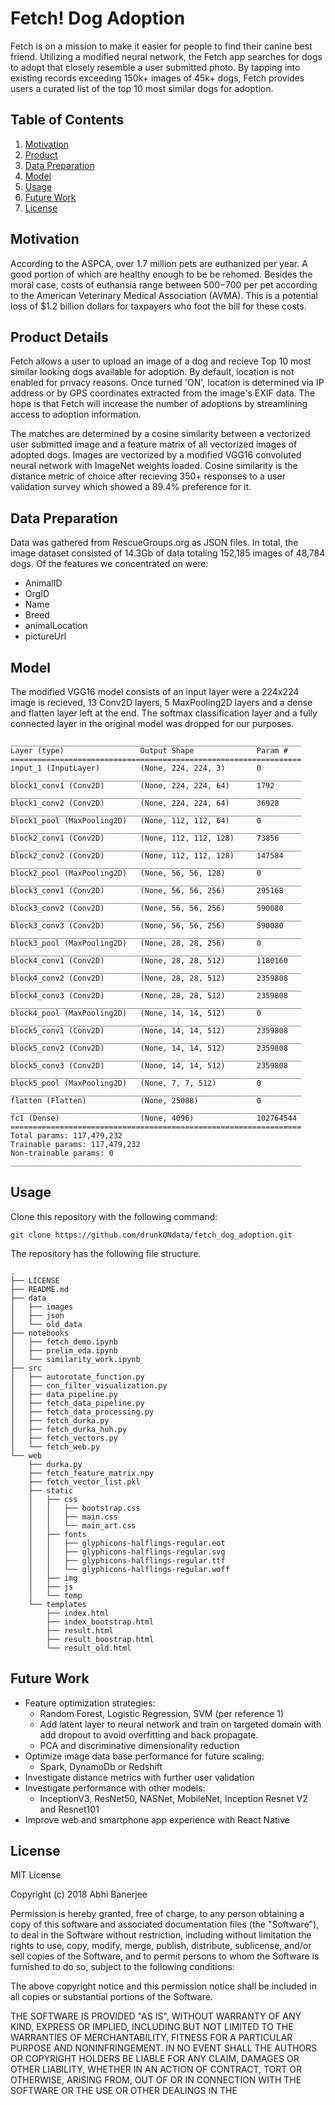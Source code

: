 # Fetch! Dog Adoption
Fetch is on a mission to make it easier for people to find their canine best friend. Utilizing a modified neural network, 
the Fetch app searches for dogs to adopt that closely resemble a user submitted photo. By tapping into existing records 
exceeding 150k+ images of 45k+ dogs, Fetch provides users a curated list of the top 10 most similar dogs for adoption. 

## Table of Contents
1. [Motivation](#motivation)
2. [Product](#product)
3. [Data Preparation](#data-preparation)
4. [Model](#model)
5. [Usage](#usage)
6. [Future Work](#future-work)
7. [License](#license)

## Motivation
According to the ASPCA, over 1.7 million pets are euthanized per year. A good portion of which are healthy enough to be 
be rehomed. Besides the moral case, costs of euthansia range between $500-$700 per pet according to the American Veterinary 
Medical Association (AVMA). This is a potential loss of $1.2 billion dollars for taxpayers who foot the bill for these costs.

## Product Details
Fetch allows a user to upload an image of a dog and recieve Top 10 most similar looking dogs available for adoption. By default, 
location is not enabled for privacy reasons. Once turned 'ON', location is determined via IP address or by GPS coordinates 
extracted from the image's EXIF data. The hope is that Fetch will increase the number of adoptions by streamlining access 
to adoption information. 

The matches are determined by a cosine similarity between a vectorized user submitted image and a feature 
matrix of all vectorized images of adopted dogs. Images are vectorized by a modified VGG16 convoluted neural network with 
ImageNet weights loaded. Cosine similarity is the distance metric of choice after recieving 350+ responses to a user 
validation survey which showed a 89.4% preference for it. 

## Data Preparation
Data was gathered from RescueGroups.org as JSON files. In total, the image dataset consisted of 14.3Gb of data totaling 
152,185 images of 48,784 dogs. Of the features we concentrated on were:

* AnimalID
* OrgID
* Name
* Breed
* animalLocation
* pictureUrl

## Model
The modified VGG16 model consists of an input layer were a 224x224 image is recieved, 13 Conv2D layers, 5 MaxPooling2D layers 
and a dense and flatten layer left at the end. The softmax classification layer and a fully connected layer in the original 
model was dropped for our purposes. 

```
_________________________________________________________________
Layer (type)                 Output Shape              Param #   
=================================================================
input_1 (InputLayer)         (None, 224, 224, 3)       0         
_________________________________________________________________
block1_conv1 (Conv2D)        (None, 224, 224, 64)      1792      
_________________________________________________________________
block1_conv2 (Conv2D)        (None, 224, 224, 64)      36928     
_________________________________________________________________
block1_pool (MaxPooling2D)   (None, 112, 112, 64)      0         
_________________________________________________________________
block2_conv1 (Conv2D)        (None, 112, 112, 128)     73856     
_________________________________________________________________
block2_conv2 (Conv2D)        (None, 112, 112, 128)     147584    
_________________________________________________________________
block2_pool (MaxPooling2D)   (None, 56, 56, 128)       0         
_________________________________________________________________
block3_conv1 (Conv2D)        (None, 56, 56, 256)       295168    
_________________________________________________________________
block3_conv2 (Conv2D)        (None, 56, 56, 256)       590080    
_________________________________________________________________
block3_conv3 (Conv2D)        (None, 56, 56, 256)       590080    
_________________________________________________________________
block3_pool (MaxPooling2D)   (None, 28, 28, 256)       0         
_________________________________________________________________
block4_conv1 (Conv2D)        (None, 28, 28, 512)       1180160   
_________________________________________________________________
block4_conv2 (Conv2D)        (None, 28, 28, 512)       2359808   
_________________________________________________________________
block4_conv3 (Conv2D)        (None, 28, 28, 512)       2359808   
_________________________________________________________________
block4_pool (MaxPooling2D)   (None, 14, 14, 512)       0         
_________________________________________________________________
block5_conv1 (Conv2D)        (None, 14, 14, 512)       2359808   
_________________________________________________________________
block5_conv2 (Conv2D)        (None, 14, 14, 512)       2359808   
_________________________________________________________________
block5_conv3 (Conv2D)        (None, 14, 14, 512)       2359808   
_________________________________________________________________
block5_pool (MaxPooling2D)   (None, 7, 7, 512)         0         
_________________________________________________________________
flatten (Flatten)            (None, 25088)             0         
_________________________________________________________________
fc1 (Dense)                  (None, 4096)              102764544 
=================================================================
Total params: 117,479,232
Trainable params: 117,479,232
Non-trainable params: 0
_________________________________________________________________
```

## Usage
Clone this repository with the following command:
```
git clone https://github.com/drunkONdata/fetch_dog_adoption.git
```
The repository has the following file structure. 
```
.
├── LICENSE
├── README.md
├── data
│   ├── images
│   ├── json
│   └── old_data
├── notebooks
│   ├── fetch_demo.ipynb
│   ├── prelim_eda.ipynb
│   └── similarity_work.ipynb
├── src
│   ├── autorotate_function.py
│   ├── cnn_filter_visualization.py
│   ├── data_pipeline.py
│   ├── fetch_data_pipeline.py
│   ├── fetch_data_processing.py
│   ├── fetch_durka.py
│   ├── fetch_durka_huh.py
│   ├── fetch_vectors.py
│   └── fetch_web.py
└── web
    ├── durka.py
    ├── fetch_feature_matrix.npy
    ├── fetch_vector_list.pkl
    ├── static
    │   ├── css
    │   │   ├── bootstrap.css
    │   │   ├── main.css
    │   │   └── main_art.css
    │   ├── fonts
    │   │   ├── glyphicons-halflings-regular.eot
    │   │   ├── glyphicons-halflings-regular.svg
    │   │   ├── glyphicons-halflings-regular.ttf
    │   │   └── glyphicons-halflings-regular.woff
    │   ├── img
    │   ├── js
    │   └── temp
    └── templates
        ├── index.html
        ├── index_bootstrap.html
        ├── result.html
        ├── result_boostrap.html
        └── result_old.html

```

## Future Work
- Feature optimization strategies:
    + Random Forest, Logistic Regression, SVM (per reference 1)
    + Add latent layer to neural network and train on targeted domain with add dropout to avoid overfitting and back propagate.
    + PCA and discriminative dimensionality reduction
- Optimize image data base performance for future scaling:
    + Spark, DynamoDb or Redshift
- Investigate distance metrics with further user validation
- Investigate performance with other models:
    + InceptionV3, ResNet50, NASNet, MobileNet, Inception Resnet V2 and Resnet101
- Improve web and smartphone app experience with React Native

## License
MIT License

Copyright (c) 2018 Abhi Banerjee

Permission is hereby granted, free of charge, to any person obtaining a copy
of this software and associated documentation files (the "Software"), to deal
in the Software without restriction, including without limitation the rights
to use, copy, modify, merge, publish, distribute, sublicense, and/or sell
copies of the Software, and to permit persons to whom the Software is
furnished to do so, subject to the following conditions:

The above copyright notice and this permission notice shall be included in all
copies or substantial portions of the Software.

THE SOFTWARE IS PROVIDED "AS IS", WITHOUT WARRANTY OF ANY KIND, EXPRESS OR
IMPLIED, INCLUDING BUT NOT LIMITED TO THE WARRANTIES OF MERCHANTABILITY,
FITNESS FOR A PARTICULAR PURPOSE AND NONINFRINGEMENT. IN NO EVENT SHALL THE
AUTHORS OR COPYRIGHT HOLDERS BE LIABLE FOR ANY CLAIM, DAMAGES OR OTHER
LIABILITY, WHETHER IN AN ACTION OF CONTRACT, TORT OR OTHERWISE, ARISING FROM,
OUT OF OR IN CONNECTION WITH THE SOFTWARE OR THE USE OR OTHER DEALINGS IN THE
